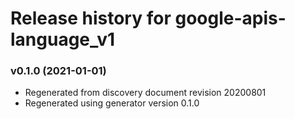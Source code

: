 # Release history for google-apis-language_v1

### v0.1.0 (2021-01-01)

* Regenerated from discovery document revision 20200801
* Regenerated using generator version 0.1.0

